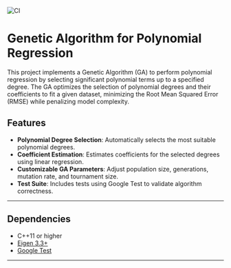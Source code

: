 ![CI](https://github.com/HesamTaherzadeh/Meta-heuristic-Regression/actions/workflows/ci.yml/badge.svg)
# Genetic Algorithm for Polynomial Regression

This project implements a Genetic Algorithm (GA) to perform polynomial regression by selecting significant polynomial terms up to a specified degree. The GA optimizes the selection of polynomial degrees and their coefficients to fit a given dataset, minimizing the Root Mean Squared Error (RMSE) while penalizing model complexity.

## Features

- **Polynomial Degree Selection**: Automatically selects the most suitable polynomial degrees.
- **Coefficient Estimation**: Estimates coefficients for the selected degrees using linear regression.
- **Customizable GA Parameters**: Adjust population size, generations, mutation rate, and tournament size.
- **Test Suite**: Includes tests using Google Test to validate algorithm correctness.

---

## Dependencies

- C++11 or higher
- [Eigen 3.3+](http://eigen.tuxfamily.org/)
- [Google Test](https://github.com/google/googletest)

---